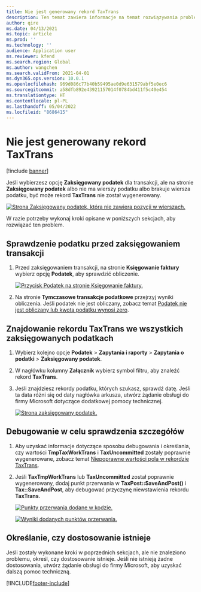 ```yaml
---
title: Nie jest generowany rekord TaxTrans
description: Ten temat zawiera informacje na temat rozwiązywania problemów, które mogą pomóc w przypadku niewygenerowania rekordu TaxTrans.
author: qire
ms.date: 04/13/2021
ms.topic: article
ms.prod: ''
ms.technology: ''
audience: Application user
ms.reviewer: kfend
ms.search.region: Global
ms.author: wangchen
ms.search.validFrom: 2021-04-01
ms.dyn365.ops.version: 10.0.1
ms.openlocfilehash: 969d086c77b40b59495ae0d9e631579abf5e0ec6
ms.sourcegitcommit: a58dfb892e43921157014f0784bd411f5c40e454
ms.translationtype: HT
ms.contentlocale: pl-PL
ms.lasthandoff: 05/04/2022
ms.locfileid: "8686415"
---
```

# <a name="taxtrans-record-isnt-generated"></a>Nie jest generowany rekord TaxTrans

[!include [banner](../includes/banner.md)]

Jeśli wybierzesz opcję **Zaksięgowany podatek** dla transakcji, ale na stronie **Zaksięgowany podatek** albo nie ma wierszy podatku albo brakuje wiersza podatku, być może rekord **TaxTrans** nie został wygenerowany.

[![Strona Zaksięgowany podatek, która nie zawiera pozycji w wierszach.](./media/taxtrans-is-not-generated-Picture1.png)](./media/taxtrans-is-not-generated-Picture1.png)

W razie potrzeby wykonaj kroki opisane w poniższych sekcjach, aby rozwiązać ten problem.

## <a name="check-the-sales-tax-before-you-post-the-transaction"></a>Sprawdzenie podatku przed zaksięgowaniem transakcji

1. Przed zaksięgowaniem transakcji, na stronie **Księgowanie faktury** wybierz opcję **Podatek**, aby sprawdzić obliczenie.

    [![Przycisk Podatek na stronie Księgowanie faktury.](./media/taxtrans-is-not-generated-Picture2.png)](./media/taxtrans-is-not-generated-Picture2.png)

2. Na stronie **Tymczasowe transakcje podatkowe** przejrzyj wyniki obliczenia. Jeśli podatek nie jest obliczany, zobacz temat [Podatek nie jest obliczany lub kwota podatku wynosi zero](sales-tax-troubleshooting-tax-not-calculated-amount-zero.md).

## <a name="find-the-taxtrans-record-in-all-posted-sales-tax"></a>Znajdowanie rekordu TaxTrans we wszystkich zaksięgowanych podatkach

1. Wybierz kolejno opcje **Podatek** \> **Zapytania i raporty** \> **Zapytania o podatki** > **Zaksięgowany podatek**.
2. W nagłówku kolumny **Załącznik** wybierz symbol filtru, aby znaleźć rekord **TaxTrans**.
3. Jeśli znajdziesz rekordy podatku, których szukasz, sprawdź datę. Jeśli ta data różni się od daty nagłówka arkusza, utwórz żądanie obsługi do firmy Microsoft dotyczące dodatkowej pomocy technicznej.

    [![Strona zaksięgowany podatek.](./media/taxtrans-is-not-generated-Picture4.png)](./media/taxtrans-is-not-generated-Picture4.png)

## <a name="debug-to-check-details"></a>Debugowanie w celu sprawdzenia szczegółów

1. Aby uzyskać informacje dotyczące sposobu debugowania i określania, czy wartości **TmpTaxWorkTrans** i **TaxUncommitted** zostały poprawnie wygenerowane, zobacz temat [Niepoprawne wartości pola w rekordzie TaxTrans](sales-tax-troubleshooting-field-value-taxtrans-incorrect.md).
2. Jeśli **TaxTmpWorkTrans** lub **TaxUncommitted** został poprawnie wygenerowany, dodaj punkt przerwania w **TaxPost::SaveAndPost()** i **Tax::SaveAndPost**, aby debugować przyczynę niewstawienia rekordu **TaxTrans**.

    [![Punkty przerwania dodane w kodzie.](./media/taxtrans-is-not-generated-Picture5.png)](./media/taxtrans-is-not-generated-Picture5.png)

    [![Wyniki dodanych punktów przerwania.](./media/taxtrans-is-not-generated-Picture6.png)](./media/taxtrans-is-not-generated-Picture6.png)

## <a name="determine-whether-customization-exists"></a>Określanie, czy dostosowanie istnieje

Jeśli zostały wykonane kroki w poprzednich sekcjach, ale nie znaleziono problemu, określ, czy dostosowanie istnieje. Jeśli nie istnieją żadne dostosowania, utwórz żądanie obsługi do firmy Microsoft, aby uzyskać dalszą pomoc techniczną.

[!INCLUDE[footer-include](../../includes/footer-banner.md)]
